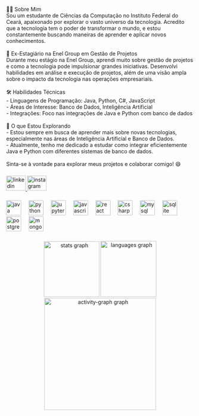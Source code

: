 <p align="left">👨‍💻 Sobre Mim  <br>Sou um estudante de Ciências da Computação no Instituto Federal do Ceará, apaixonado por explorar o vasto universo da tecnologia. Acredito que a tecnologia tem o poder de transformar o mundo, e estou constantemente buscando maneiras de aprender e aplicar novos conhecimentos.<br><br>💼 Ex-Estagiário na Enel Group em Gestão de Projetos  <br>Durante meu estágio na Enel Group, aprendi muito sobre gestão de projetos e como a tecnologia pode impulsionar grandes iniciativas. Desenvolvi habilidades em análise e execução de projetos, além de uma visão ampla sobre o impacto da tecnologia nas operações empresariais.<br><br>🛠️ Habilidades Técnicas  <br>- Linguagens de Programação: Java, Python, C#, JavaScript  <br>- Áreas de Interesse: Banco de Dados, Inteligência Artificial  <br>- Integrações: Foco nas integrações de Java e Python com banco de dados  <br><br>🚀 O que Estou Explorando  <br>- Estou sempre em busca de aprender mais sobre novas tecnologias, especialmente nas áreas de Inteligência Artificial e Banco de Dados.  <br>- Atualmente, tenho me dedicado a estudar como integrar eficientemente Java e Python com diferentes sistemas de banco de dados.<br><br>Sinta-se à vontade para explorar meus projetos e colaborar comigo! 😄</p>

###

<div align="left">
  <a href="https://www.linkedin.com/in/jzbreno/" target="_blank">
    <img src="https://raw.githubusercontent.com/maurodesouza/profile-readme-generator/master/src/assets/icons/social/linkedin/default.svg" width="52" height="40" alt="linkedin logo"  />
  </a>
  <a href="https://www.instagram.com/jzbreno/" target="_blank">
    <img src="https://raw.githubusercontent.com/maurodesouza/profile-readme-generator/master/src/assets/icons/social/instagram/default.svg" width="52" height="40" alt="instagram logo"  />
  </a>
</div>

###

<div align="left">
  <img src="https://cdn.jsdelivr.net/gh/devicons/devicon/icons/java/java-original.svg" height="40" alt="java logo"  />
  <img width="12" />
  <img src="https://cdn.jsdelivr.net/gh/devicons/devicon/icons/python/python-original.svg" height="40" alt="python logo"  />
  <img width="12" />
  <img src="https://cdn.jsdelivr.net/gh/devicons/devicon/icons/jupyter/jupyter-original.svg" height="40" alt="jupyter logo"  />
  <img width="12" />
  <img src="https://cdn.jsdelivr.net/gh/devicons/devicon/icons/javascript/javascript-original.svg" height="40" alt="javascript logo"  />
  <img width="12" />
  <img src="https://cdn.jsdelivr.net/gh/devicons/devicon/icons/react/react-original.svg" height="40" alt="react logo"  />
  <img width="12" />
  <img src="https://cdn.jsdelivr.net/gh/devicons/devicon/icons/csharp/csharp-original.svg" height="40" alt="csharp logo"  />
  <img width="12" />
  <img src="https://cdn.jsdelivr.net/gh/devicons/devicon/icons/mysql/mysql-original.svg" height="40" alt="mysql logo"  />
  <img width="12" />
  <img src="https://cdn.jsdelivr.net/gh/devicons/devicon/icons/sqlite/sqlite-original.svg" height="40" alt="sqlite logo"  />
  <img width="12" />
  <img src="https://cdn.jsdelivr.net/gh/devicons/devicon/icons/postgresql/postgresql-original.svg" height="40" alt="postgresql logo"  />
  <img width="12" />
  <img src="https://cdn.jsdelivr.net/gh/devicons/devicon/icons/mongodb/mongodb-original.svg" height="40" alt="mongodb logo"  />
</div>

###

<div align="center">
  <img src="https://github-readme-stats.vercel.app/api?username=JzBreno&hide_title=false&hide_rank=true&show_icons=true&include_all_commits=false&count_private=false&disable_animations=false&theme=dracula&locale=en&hide_border=false&order=1" height="149" alt="stats graph"  />
  <img src="https://github-readme-stats.vercel.app/api/top-langs?username=JzBreno&locale=en&hide_title=true&layout=compact&card_width=320&langs_count=5&theme=dracula&hide_border=false&order=2" height="150" alt="languages graph"  />
  <img src="https://github-readme-activity-graph.vercel.app/graph?username=JzBreno&radius=16&theme=react&area=true&order=5" height="300" alt="activity-graph graph"  />
</div>

###



###
